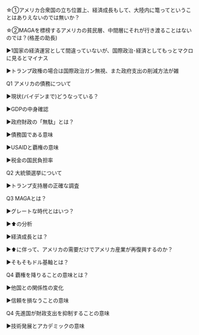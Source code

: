 ☆①アメリカ合衆国の立ち位置上、経済成長もして、大陸内に篭ってということはありえないのでは無いか？

☆②MAGAを標榜するアメリカの貧民層、中間層にそれが行き渡ることはないのでは？(格差の助長)

  

▶︎1国家の経済運営として間違っていないが、国際政治･経済としてもっとマクロに見るとマイナス

▶︎トランプ政権の場合は国際政治ガン無視、また政府支出の削減方法が雑

  

Q1 アメリカの債務について

▶︎現状(バイデンまで)どうなっている？

▶︎GDPの中身確認

▶︎政府財政の「無駄」とは？

▶︎債務国である意味

▶︎USAIDと覇権の意味

▶︎税金の国民負担率

  

Q2 大統領選挙について

▶︎トランプ支持層の正確な調査

  

Q3 MAGAとは？

▶︎グレートな時代とはいつ？

▶︎⬆️の分析

▶︎経済成長とは？

▶︎⬆️に伴って、アメリカの需要だけでアメリカ産業が再復興するのか？

▶︎そもそもドル基軸とは？

  

Q4 覇権を降りることの意味とは？

▶︎他国との関係性の変化

▶︎信頼を損なうことの意味

  

Q4 先進国が財政支出を抑制することの意味

▶︎技術発展とアカデミックの意味